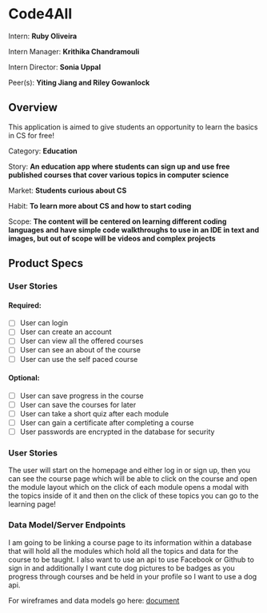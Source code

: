 # Code4All

Intern: **Ruby Oliveira**

Intern Manager: **Krithika Chandramouli**

Intern Director: **Sonia Uppal**

Peer(s): **Yiting Jiang and Riley Gowanlock**

## Overview

This application is aimed to give students an opportunity to learn the basics in CS for free!

Category: **Education**

Story: **An education app where students can sign up  and use free published courses that cover various topics in computer science**

Market: **Students curious about CS**

Habit: **To learn more about CS and how to start coding**

Scope: **The content will be centered on learning different coding languages and have simple code walkthroughs to use in an IDE in text and images, but out of scope will be videos and complex projects** 

## Product Specs
### User Stories
#### Required:
- [ ] User can login
- [ ] User can create an account
- [ ] User can view all the offered courses
- [ ] User can see an about of the course
- [ ] User can use the self paced course
#### Optional:
- [ ] User can save progress in the course
- [ ] User can save the courses for later
- [ ] User can take a short quiz after each module
- [ ] User can gain a certificate after completing a course
- [ ] User passwords are encrypted in the database for security
### User Stories
The user will start on the homepage and either log in or sign up, then you can see the course page which will be able to click on the course and open the module layout which on the click of each module opens a modal with the topics inside of it and then on the click of these topics you can go to the learning page!
### Data Model/Server Endpoints
I am going to be linking a course page to its information within a database that will hold all the modules which hold all the topics and data for the course to be taught. I also want to use an api to use Facebook or Github to sign in and additionally I want cute dog pictures to be badges as you progress through courses and be held in your profile so I want to use a dog api.

For wireframes and data models go here: [document](https://docs.google.com/document/d/1ywcPyNcS8KWvNCQ4_xO7haq1eXU1e7XIXHo-tRQTjJI/edit?usp=sharing)
